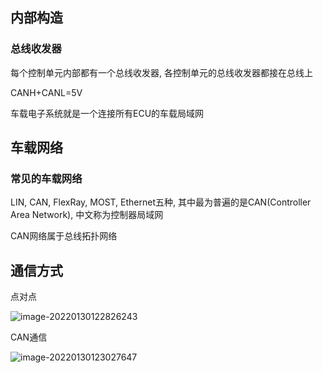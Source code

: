 ## 内部构造

### 总线收发器

每个控制单元内部都有一个总线收发器, 各控制单元的总线收发器都接在总线上

CANH+CANL=5V

车载电子系统就是一个连接所有ECU的车载局域网

## 车载网络

### 常见的车载网络

LIN, CAN, FlexRay, MOST, Ethernet五种, 其中最为普遍的是CAN(Controller Area Network), 中文称为控制器局域网

CAN网络属于总线拓扑网络

## 通信方式

点对点

![image-20220130122826243](../../../../AppData/Roaming/Typora/typora-user-images/image-20220130122826243.png)

CAN通信

![image-20220130123027647](../../../../AppData/Roaming/Typora/typora-user-images/image-20220130123027647.png)


